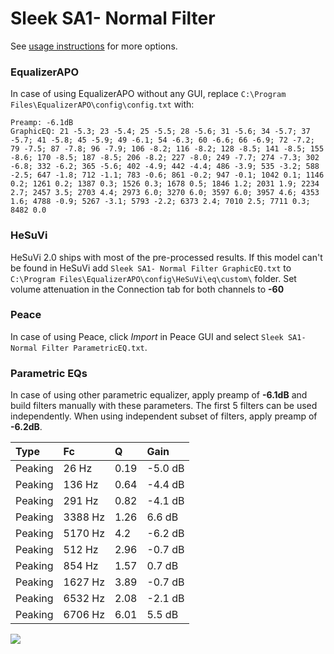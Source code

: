 # Sleek SA1- Normal Filter
See [usage instructions](https://github.com/jaakkopasanen/AutoEq#usage) for more options.

### EqualizerAPO
In case of using EqualizerAPO without any GUI, replace `C:\Program Files\EqualizerAPO\config\config.txt`
with:
```
Preamp: -6.1dB
GraphicEQ: 21 -5.3; 23 -5.4; 25 -5.5; 28 -5.6; 31 -5.6; 34 -5.7; 37 -5.7; 41 -5.8; 45 -5.9; 49 -6.1; 54 -6.3; 60 -6.6; 66 -6.9; 72 -7.2; 79 -7.5; 87 -7.8; 96 -7.9; 106 -8.2; 116 -8.2; 128 -8.5; 141 -8.5; 155 -8.6; 170 -8.5; 187 -8.5; 206 -8.2; 227 -8.0; 249 -7.7; 274 -7.3; 302 -6.8; 332 -6.2; 365 -5.6; 402 -4.9; 442 -4.4; 486 -3.9; 535 -3.2; 588 -2.5; 647 -1.8; 712 -1.1; 783 -0.6; 861 -0.2; 947 -0.1; 1042 0.1; 1146 0.2; 1261 0.2; 1387 0.3; 1526 0.3; 1678 0.5; 1846 1.2; 2031 1.9; 2234 2.7; 2457 3.5; 2703 4.4; 2973 6.0; 3270 6.0; 3597 6.0; 3957 4.6; 4353 1.6; 4788 -0.9; 5267 -3.1; 5793 -2.2; 6373 2.4; 7010 2.5; 7711 0.3; 8482 0.0
```

### HeSuVi
HeSuVi 2.0 ships with most of the pre-processed results. If this model can't be found in HeSuVi add
`Sleek SA1- Normal Filter GraphicEQ.txt` to `C:\Program Files\EqualizerAPO\config\HeSuVi\eq\custom\` folder.
Set volume attenuation in the Connection tab for both channels to **-60**

### Peace
In case of using Peace, click *Import* in Peace GUI and select `Sleek SA1- Normal Filter ParametricEQ.txt`.

### Parametric EQs
In case of using other parametric equalizer, apply preamp of **-6.1dB** and build filters manually
with these parameters. The first 5 filters can be used independently.
When using independent subset of filters, apply preamp of **-6.2dB**.

| Type    | Fc      |    Q | Gain    |
|:--------|:--------|:-----|:--------|
| Peaking | 26 Hz   | 0.19 | -5.0 dB |
| Peaking | 136 Hz  | 0.64 | -4.4 dB |
| Peaking | 291 Hz  | 0.82 | -4.1 dB |
| Peaking | 3388 Hz | 1.26 | 6.6 dB  |
| Peaking | 5170 Hz | 4.2  | -6.2 dB |
| Peaking | 512 Hz  | 2.96 | -0.7 dB |
| Peaking | 854 Hz  | 1.57 | 0.7 dB  |
| Peaking | 1627 Hz | 3.89 | -0.7 dB |
| Peaking | 6532 Hz | 2.08 | -2.1 dB |
| Peaking | 6706 Hz | 6.01 | 5.5 dB  |

![](https://raw.githubusercontent.com/jaakkopasanen/AutoEq/master/results/headphonecom/sbaf-serious/Sleek%20SA1-%20Normal%20Filter/Sleek%20SA1-%20Normal%20Filter.png)